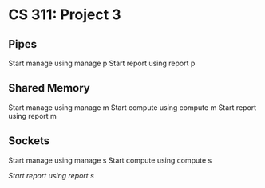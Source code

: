 CS 311: Project 3 
=================
Pipes
-----
Start manage using manage p <limit> <nprocs>
Start report using report p

Shared Memory
-------------
Start manage using manage m <limit>
Start compute using compute m
Start report using report m

Sockets
-------
Start manage using manage s <limit>
Start compute using compute s <address>
Start report using report s <address>
